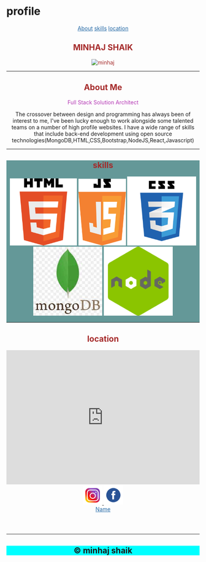 # profile
<!DOCTYPE html>
<html lang="en">
<head>
    <meta charset="UTF-8">
    <meta name="viewport" content="width=device-width, initial-scale=1.0">
    <title>MY PROFILE</title>
</head>
<body>
    <center>
        <a style="color: rgb(35, 104, 165);" href="#about">About</a>
        <a style="color: rgb(35, 104, 165);" href="#skills">skills</a>
        <a style="color: rgb(35, 104, 165);" href="#location">location</a>
    </center>
    <header>
        <!--name and image-->
        <section id="name">
            <div style="text-align: center;color: brown;">
                <h1>MINHAJ SHAIK</h1>
                <img src="images/minhaj.jpeg.jpeg" alt="minhaj" width="250px">
            </div>
        </section>  
        <hr>
        <!--about me-->
        <section id="about">
            <div>
                <h2 style="text-align: center; color: brown;">About Me</h2>
                <P style="color: rgb(181, 58, 181);">Full Stack Solution Architect</P>
                <P>The crossover between design and programming has always been of interest to me, I've been lucky enough to work alongside some talented teams on a number of high profile websites. I have a wide range of skills that include back-end development using open source technologies(MongoDB,HTML,CSS,Bootstrap,NodeJS,React,Javascript)</P>
            <hr>
            </div>
        </section>
        <!--skills-->
    <section id="skills">
        <div style="background-color: rgb(100, 152, 152);">
            <h2 style="text-align: center; color: brown;">skills</h2>
            <img src="images/HTML5_logo_and_wordmark.svg.png" alt="html" width="175px">
            <img src="images/javascript-39399.png" alt="Javascript" width="124px">
            <img src="images/css3-logo-png-transparent.png" alt="CSS" width="180px">
            <img src="images/download.jpg" alt="mangodb" width="180px">
            <img src="images/nodejslogo.png" alt="nodejs" width="180">
        <hr>
        </div>
    </section>
    <!--location-->
    <section id="location"></section>
    <div style="text-align: center;color:brown;">
         <h2 >location</h2>
        <iframe src="https://www.google.com/maps/embed?pb=!1m18!1m12!1m3!1d3863.630104122083!2d79.97626307465511!3d14.448468180784168!2m3!1f0!2f0!3f0!3m2!1i1024!2i768!4f13.1!3m3!1m2!1s0x3a4c8ccc45c5aa4d%3A0xc0e1daa69f5c7ab2!2sMarkaz%20Masjid!5e0!3m2!1sen!2sin!4v1692963047785!5m2!1sen!2sin" width="100%" height="350" style="border:0;" allowfullscreen="" loading="lazy" referrerpolicy="no-referrer-when-downgrade"></iframe>
        <a href="https://instagram.com/minhaj.79?utm_source=qr&igshid=MzNlNGNkZWQ4Mg%3D%3D" target="_blank">
            <img src="images/instagram-1581266_640.jpg" alt="instagram" width="50px">
        <a href="https://www.facebook.com/minhaj.shaik.374?mibextid=ZbWKwL" target="_blank">
            <img src="images/facebook.png" alt="facebook" width="50px">
    </div>
    </section>
    <center> 
        <a style="background-color: rgb(255, 255, 255);color: rgb(35, 104, 165);" href="#name">Name</a>
    </center>
    </header>
    <hr>
    <footer>
        <h2 style="text-align: center;background-color: aqua;">&copy; minhaj shaik</h2>
    </footer>
</body>
</html>
